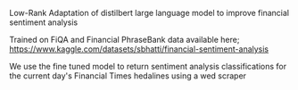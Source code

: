
Low-Rank Adaptation of distilbert large language model to improve financial sentiment analysis

Trained on FiQA and Financial PhraseBank data available here; https://www.kaggle.com/datasets/sbhatti/financial-sentiment-analysis

We use the fine tuned model to return sentiment analysis classifications for the current day's Financial Times hedalines using a wed scraper
